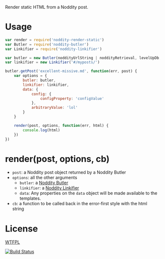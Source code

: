 
Render static HTML from a Noddity post.

# Usage

```js
var render = require('noddity-render-static')
var Butler = require('noddity-butler')
var Linkifier = require('noddity-linkifier')

var butler = new Butler(noddityUrlString | noddityRetrieval, levelUpDb, [options])
var linkifier = new Linkifier('#/myposts/')

butler.getPost('excellent-missive.md', function(err, post) {
	var options = {
		butler: butler,
		linkifier: linkifier,
		data: {
			config: {
				configProperty: 'configValue'
			},
			arbitraryValue: 'lol'
		}
	}

	render(post, options, function(err, html) {
		console.log(html)
	})
})
```

# render(post, options, cb)

- `post`: a Noddity post object returned by a Noddity Butler
- `options`: all the other arguments
	- `butler`: a [Noddity Butler](https://www.npmjs.com/package/noddity-butler)
	- `linkifier`: a [Noddity Linkifier](https://www.npmjs.com/package/noddity-linkifier)
	- `data`: Any properties on the `data` object will be made available to the templates.
- `cb`: a function to be called back in the error-first style with the html string

# License

[WTFPL](http://wtfpl2.com)

[![Build Status](https://travis-ci.org/TehShrike/noddity-render-static.svg)](https://travis-ci.org/TehShrike/noddity-render-static)
